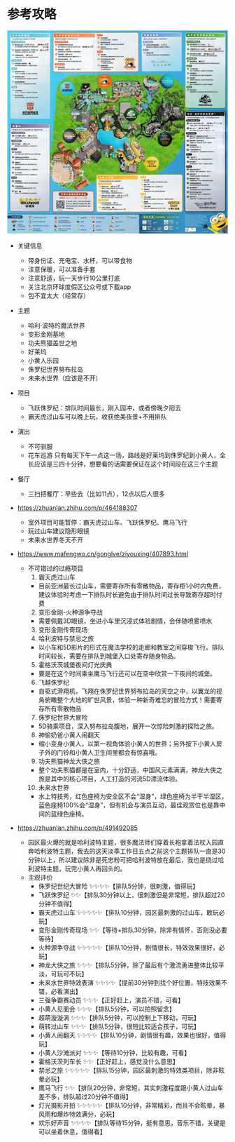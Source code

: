 # 参考攻略

![overall](overall_1.jpg)

- 关键信息
  - 带身份证、充电宝、水杯，可以带食物
  - 注意保暖，可以准备手套
  - 注意舒适，玩一天步行10公里打底
  - 关注北京环球度假区公众号或下载app
  - 包不宜太大（经常存）

- 主题
  - 哈利·波特的魔法世界
  - 变形金刚基地
  - 功夫熊猫盖世之地
  - 好莱坞
  - 小黄人乐园
  - 侏罗纪世界努布拉岛
  - 未来水世界（应该是不开）

- 项目
  - 飞跃侏罗纪：排队时间最长，刚入园冲，或者傍晚夕阳去
  - 霸天虎过山车可以晚上玩，收获绝美夜景+不用排队

- 演出
  - 不可驯服
  - 花车巡游 只有每天下午一点这一场，路线是好莱坞到侏罗纪到小黄人，全长应该是三四十分钟，想要看的话需要保证在这个时间段在这三个主题

- 餐厅
  - 三扫把餐厅：早些去（比如11点），12点以后人很多

- https://zhuanlan.zhihu.com/p/464188307
  - 室外项目可能暂停：霸天虎过山车、飞跃侏罗纪、鹰马飞行
  - 玩过山车建议隐形眼镜
  - 未来水世界冬天不开

- https://www.mafengwo.cn/gonglve/ziyouxing/407893.html
  - 不可错过的过瘾项目
    1. 霸天虎过山车
      - 目前亚洲最长过山车，需要寄存所有零散物品，寄存柜1小时内免费，建议体验时考虑一下排队时长避免由于排队时间过长导致寄存超时付费
    2. 变形金刚-火种源争夺战
      - 需要佩戴3D眼镜，坐进小车里沉浸式体验剧情，会伴随喷雾喷水
    3. 变形金刚传奇现场
    4. 哈利波特与禁忌之旅
      - 以小车和5D影片的形式在魔法学校的走廊和教室之间穿梭飞行。排队时间较长，需要在排队到城堡入口处寄存随身物品。
    5. 霍格沃茨城堡夜间灯光庆典
      - 要是在这个时间乘坐鹰马飞行还可以在空中欣赏一下夜间的城堡。
    6. 飞越侏罗纪
      - 自驱式滑翔机，飞翔在侏罗纪世界努布拉岛的天空之中，以翼龙的视角俯瞰整个大地的旷世风景，体验一种新奇难忘的冒险方式！需要寄存所有零散物品
    7. 侏罗纪世界大冒险
      - 5D骑乘项目，深入努布拉岛腹地，展开一次惊险刺激的探险之旅。
    8. 神偷奶爸小黄人闹翻天
      - 缩小变身小黄人，以第一视角体验小黄人的世界；另外按下小黄人房子外的门铃和小黄人卫生间里都会有惊喜哦。
    9. 功夫熊猫神龙大侠之旅
      - 整个功夫熊猫都是在室内，十分舒适，中国风元素满满，神龙大侠之旅是其中的核心项目，人工打造的河流5D漂流体验。
    10. 未来水世界
      - 水上特技秀，红色座椅为安全区不会“湿身”，绿色座椅为半干半湿区，蓝色座椅100%会“湿身”，但有机会与演员互动，最佳观赏位也是靠中间的蓝绿色座椅。

- https://zhuanlan.zhihu.com/p/491492085
  - 园区最火爆的就是哈利波特主题，很多魔法师们穿着长袍拿着法杖入园直奔哈利波特主题，我去的这天淡季工作日五点之前这个主题排队一直是30分钟以上，所以建议除非是死忠粉可把哈利波特放在最后，我也是绕过哈利波特主题，玩完小黄人再回头的。
  - 主观评价
    - 侏罗纪世纪大冒险 ✨✨✨✨【排队5分钟，很刺激，值得玩】
    - 飞跃侏罗纪 ✨✨【排队30分钟以上，很刺激但是非常短，排队超过20分钟不值得】
    - 霸天虎过山车 ✨✨✨✨✨【排队10分钟，园区最刺激的过山车，敢玩必玩】
    - 变形金刚传奇现场 ✨✨【等待+排队30分钟，除非有情怀，否则没必要等待】
    - 火种源争夺战 ✨✨✨✨✨【排队10分钟，剧情很长，特效效果很好，必玩】
    - 神龙大侠之旅 ✨✨✨【排队5分钟，除了最后有个激流勇进整体比较平淡，可玩可不玩】
    - 未来水世界特效表演 ✨✨✨✨【提前30分钟到找个好位置，特技效果不错，必看演出】
    - 三强争霸赛动员 ✨✨✨【正好赶上，演员不错，可看】
    - 小黄人见面会 ✨✨✨【排队5分钟，可以拍照留念】
    - 超萌漩漩涡 ✨✨✨【排队5分钟，可以控制上下移动，可玩】
    - 萌转过山车 ✨✨✨【排队5分钟，很短比较适合孩子，可玩】
    - 小黄人闹翻天 ✨✨✨✨【排队10分钟，剧情很有趣，效果也很好，值得玩】
    - 小黄人沙滩派对 ✨✨✨【等待10分钟，比较有趣，可看】
    - 霍格沃茨列车长 ✨✨【正好赶上，感觉没什么意思】
    - 禁忌之旅 ✨✨✨✨✨【排队15分钟，园区最刺激的特效类项目，除非眩晕必玩】
    - 鹰马飞行 ✨✨【排队20分钟，非常短，其实刺激程度跟小黄人过山车差不多，排队超过20分钟不值得】
    - 灯光摄影开拍 ✨✨✨✨✨【排队10分钟，非常精彩，而且不会眩晕，暴风雨和爆炸特效满分，必玩】
    - 欢乐好声音 ✨✨✨✨【排队等待15分钟，挺有意思，音乐不错，关键是可以坐着休息，值得看】
